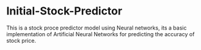 # Initial-Stock-Predictor
This is a stock proce predictor model using Neural networks, its a basic implementation of Artificial Neural Networks for predicting the accuracy of stock price.
